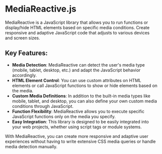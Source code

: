 # MediaReactive.js
MediaReactive is a JavaScript library that allows you to run functions or display/hide HTML elements based on specific media conditions. Create responsive and adaptive JavaScript code that adjusts to various devices and screen sizes.

## Key Features:

- **Media Detection**: MediaReactive can detect the user's media type (mobile, tablet, desktop, etc.) and adapt the JavaScript behavior accordingly.
- **HTML Element Control**: You can use custom attributes on HTML elements or call JavaScript functions to show or hide elements based on the media.
- **Custom Media Definitions**: In addition to the built-in media types like mobile, tablet, and desktop, you can also define your own custom media conditions through JavaScript.
- **Function Flexibility**: MediaReactive allows you to execute specific JavaScript functions only on the media you specify.
- **Easy Integration**: This library is designed to be easily integrated into your web projects, whether using script tags or module systems.

With MediaReactive, you can create more responsive and adaptive user experiences without having to write extensive CSS media queries or handle media detection manually.
